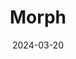 ---  
layout: startup_page  
title: "Morph"  
id: "morphl2.io"  
permalink: "/morphmorphl2.io03202024/"  
website: "https://www.morphl2.io/"  
funding_round: "Seed"  
funding_amount: "$19M"  
investors: "DragonFly Capital, Pantera Capital, Foresight Ventures, The Spartan Group, MEXC Ventures, Symbolic Capital, Public Works, MH Ventures, Everyrealm"  
about: "Morph is a fully permissionless Ethereum Virtual Machine (EVM) Layer 2 designed for value-driven decentralized applications (dApps). It offers a founder-friendly pipeline for projects and utilizes a combination of optimistic and zero-knowledge rollup technology. The platform aims to revolutionize blockchain technology usage across entertainment, finance, social media, and gaming."  
markets: "Blockchain, Layer 2, Decentralized Finance (DeFi), Gaming, Social Media, Entertainment, Business/Productivity Software, Media and Information Services (B2B), Other Financial Services, Artificial Intelligence & Machine Learning, TMT, Cryptocurrency/Blockchain"  
hq: "Singapore, Singapore"  
founded_year: "2022"  
linkedin: "https://www.linkedin.com/company/morphl2"  
twitter: "https://twitter.com/Morphl2"  
instagram: ""  
facebook: ""  
crunchbase: "https://www.crunchbase.com/organization/morph-0827"  
pitchbook: "https://pitchbook.com/profiles/company/542274-94"  

date_display: "20-Mar-2024"  
date: "2024-03-20"

# SEO Optimization  
meta_title: "Morph - Seed Funding ($19M)"  
meta_description: "Morph, Morph is a fully permissionless Ethereum Virtual Machine (EVM) Layer 2 designed for value-driven decentralized applications (dApps). It offers a found..."  
meta_keywords: "Morph, Blockchain, Layer 2, Decentralized Finance (DeFi), Gaming, Social Media, Entertainment, Business/Productivity Software, Media and Information Services (B2B), Other Financial Services, Artificial Intelligence & Machine Learning, TMT, Cryptocurrency/Blockchain, Seed funding"  
canonical_url: "https://startup.projectstartups.com/morphmorphl2.io03202024/"  
---